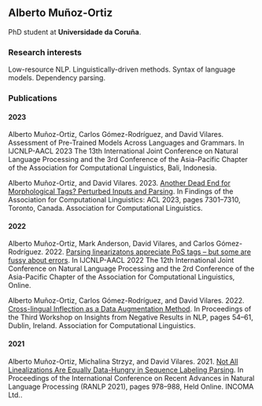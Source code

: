 ## Alberto Muñoz-Ortiz

PhD student at **Universidade da Coruña**.

### Research interests
Low-resource NLP. Linguistically-driven methods. Syntax of language models. Dependency parsing.

### Publications
#### 2023
Alberto Muñoz-Ortiz, Carlos Gómez-Rodríguez, and David Vilares. Assessment of Pre-Trained Models Across Languages and Grammars. In IJCNLP-AACL 2023 The 13th International Joint Conference on Natural Language Processing and the 3rd Conference of the Asia-Pacific Chapter of the Association for Computational Linguistics, Bali, Indonesia. 

Alberto Muñoz-Ortiz, and David Vilares. 2023. [Another Dead End for Morphological Tags? Perturbed Inputs and Parsing](https://aclanthology.org/2023.findings-acl.459/). In Findings of the Association for Computational Linguistics: ACL 2023, pages 7301–7310, Toronto, Canada. Association for Computational Linguistics.

#### 2022
Alberto Muñoz-Ortiz, Mark Anderson,  David Vilares, and Carlos Gómez-Rodríguez. 2022. [Parsing linearizatons appreciate PoS tags – but some are fussy about errors](https://aclanthology.org/2022.aacl-short.16/). In IJCNLP-AACL 2022 The 12th International Joint Conference on Natural Language Processing and the 2rd Conference of the Asia-Pacific Chapter of the Association for Computational Linguistics, Online.

Alberto Muñoz-Ortiz, Carlos Gómez-Rodríguez, and David Vilares. 2022. [Cross-lingual Inflection as a Data Augmentation Method](https://aclanthology.org/2022.insights-1.7/). In Proceedings of the Third Workshop on Insights from Negative Results in NLP, pages 54–61, Dublin, Ireland. Association for Computational Linguistics.

#### 2021
Alberto Muñoz-Ortiz, Michalina Strzyz, and David Vilares. 2021. [Not All Linealizations Are Equally Data-Hungry in Sequence Labeling Parsing](https://aclanthology.org/2021.ranlp-1.111/). In Proceedings of the International Conference on Recent Advances in Natural Language Processing (RANLP 2021), pages 978–988, Held Online. INCOMA Ltd..


